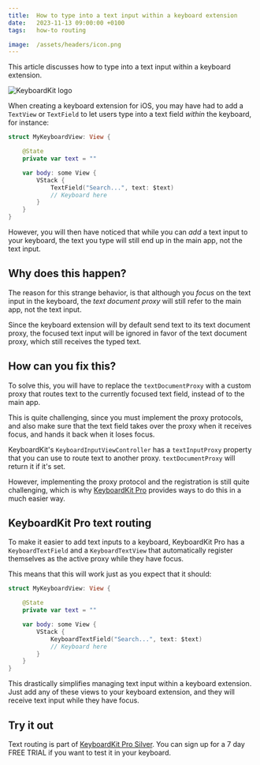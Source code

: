 ```yaml
---
title:  How to type into a text input within a keyboard extension
date:   2023-11-13 09:00:00 +0100
tags:   how-to routing

image:  /assets/headers/icon.png
---
```


This article discusses how to type into a text input within a keyboard extension.

![KeyboardKit logo]({{page.image}})

When creating a keyboard extension for iOS, you may have had to add a `TextView` or `TextField` to let users type into a text field *within* the keyboard, for instance:

```swift
struct MyKeyboardView: View {

    @State 
    private var text = ""

    var body: some View {
        VStack {
            TextField("Search...", text: $text)
            // Keyboard here
        }
    }
}
```

However, you will then have noticed that while you can *add* a text input to your keyboard, the text you type will still end up in the main app, not the text input.


## Why does this happen?

The reason for this strange behavior, is that although you *focus* on the text input in the keyboard, the *text document proxy* will still refer to the main app, not the text input.

Since the keyboard extension will by default send text to its text document proxy, the focused text input will be ignored in favor of the text document proxy, which still receives the typed text.


## How can you fix this?

To solve this, you will have to replace the `textDocumentProxy` with a custom proxy that routes text to the currently focused text field, instead of to the main app.

This is quite challenging, since you must implement the proxy protocols, and also make sure that the text field takes over the proxy when it receives focus, and hands it back when it loses focus.

KeyboardKit's `KeyboardInputViewController` has a `textInputProxy` property that you can use to route text to another proxy. `textDocumentProxy` will return it if it's set.

However, implementing the proxy protocol and the registration is still quite challenging, which is why [KeyboardKit Pro](/pro) provides ways to do this in a much easier way.


## KeyboardKit Pro text routing

To make it easier to add text inputs to a keyboard, KeyboardKit Pro has a `KeyboardTextField` and a `KeyboardTextView` that automatically register themselves as the active proxy while they have focus.

This means that this will work just as you expect that it should:

```swift
struct MyKeyboardView: View {

    @State 
    private var text = ""

    var body: some View {
        VStack {
            KeyboardTextField("Search...", text: $text)
            // Keyboard here
        }
    }
}
```

This drastically simplifies managing text input within a keyboard extension. Just add any of these views to your keyboard extension, and they will receive text input while they have focus.


## Try it out

Text routing is part of [KeyboardKit Pro Silver](/pro). You can sign up for a 7 day FREE TRIAL if you want to test it in your keyboard.